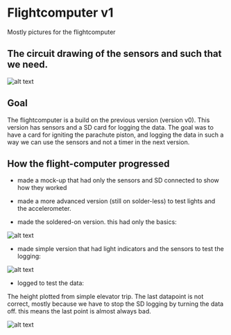 # Flightcomputer v1
Mostly pictures for the flightcomputer

## The circuit drawing of the sensors and such that we need.
![alt text](https://raw.github.com/PelleEikeberg/PortalNovus/master/flightcomputer/Flightcomputer%20v1%20With%20sensors/circuit%20drawing.jpg)

## Goal
The flightcomputer is a build on the previous version (version v0). This version has sensors and a SD card for logging the data. The goal was to have a card for igniting the parachute piston, and logging the data in such a way we can use the sensors and not a timer in the next version.

## How the flight-computer progressed

- made a mock-up that had only the sensors and SD connected to show how they worked

- made a more advanced version (still on solder-less) to test lights and the accelerometer.

- made the soldered-on version. this had only the basics:

![alt text](https://raw.github.com/PelleEikeberg/PortalNovus/master/flightcomputer/Flightcomputer%20v1%20With%20sensors/Flightcomputer%20v1%20with%20only%20sensors.jpg)


- made simple version that had light indicators and the sensors to test the logging:

![alt text](https://raw.github.com/PelleEikeberg/PortalNovus/master/flightcomputer/Flightcomputer%20v1%20With%20sensors/flightcomputer%20v1%20soldered%20onto%20two%20plates.jpeg)

- logged to test the data:

The height plotted from simple elevator trip. The last datapoint is not correct, mostly because we have to stop the SD logging by turning the data off. this means the last point is almost always bad.

![alt text](https://raw.github.com/PelleEikeberg/PortalNovus/master/flightcomputer/Flightcomputer%20v1%20With%20sensors/data_height.png)
